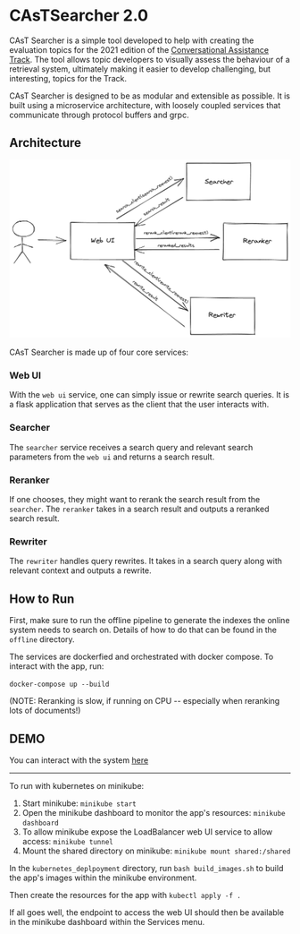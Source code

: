 # CAsTSearcher 2.0

CAsT Searcher is a simple tool developed to help with creating the evaluation topics for the 2021 edition of the [Conversational Assistance Track](http://www.treccast.ai/). The tool allows topic developers to visually assess the behaviour of a retrieval system, ultimately making it easier to develop challenging, but interesting, topics for the Track.

CAsT Searcher is designed to be as modular and extensible as possible. It is built using a microservice architecture, with loosely coupled services that communicate through protocol buffers and grpc. 

## Architecture

![System Architecure](assets/system_architecture.png)

CAsT Searcher is made up of four core services:

### Web UI

With the `web ui` service, one can simply issue or rewrite search queries. It is a flask application that serves as the client that the user interacts with.

### Searcher

The `searcher` service receives a search query and relevant search parameters from the `web ui` and returns a search result.

### Reranker

If one chooses, they might want to rerank the search result from the `searcher`. The `reranker` takes in a search result and outputs a reranked search result.

### Rewriter

The `rewriter` handles query rewrites. It takes in a search query along with relevant context and outputs a rewrite.

## How to Run

First, make sure to run the offline pipeline to generate the indexes the online system needs to search on. Details of how to do that can be found in the `offline` directory.

The services are dockerfied and orchestrated with docker compose. To interact with the app, run:

`docker-compose up --build`

(NOTE: Reranking is slow, if running on CPU -- especially when reranking lots of documents!)

## DEMO

You can interact with the system [here](http://3.83.54.47:5000/)

------------------------

To run with kubernetes on minikube:

1. Start minikube: `minikube start`
2. Open the minikube dashboard to monitor the app's resources: `minikube dashboard`
3. To allow minikube expose the LoadBalancer web UI service to allow access: `minikube tunnel` 
4. Mount the shared directory on minikube: `minikube mount shared:/shared`

In the `kubernetes_deplpoyment` directory, run `bash build_images.sh` to build the app's images within the minikube environment.

Then create the resources for the app with `kubectl apply -f .`

If all goes well, the endpoint to access the web UI should then be available in the minikube dashboard within the Services menu.

